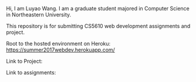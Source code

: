 Hi, I am Luyao Wang.
I am a graduate student majored in Computer Science in Northeastern University.

This repository is for submitting CS5610 web development assignments and project.

Root to the hosted environment on Heroku: 
https://summer2017webdev.herokuapp.com/

Link to Project:

Link to assignments:


